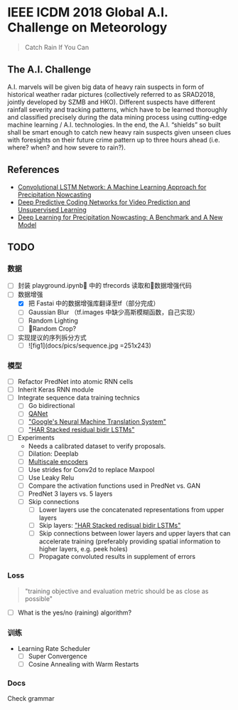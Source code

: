 # IEEE ICDM 2018 Global A.I. Challenge on Meteorology

> Catch Rain If You Can

## The A.I. Challenge

A.I. marvels will be given big data of heavy rain suspects in form of historical weather radar pictures (collectively referred to as SRAD2018, jointly developed by SZMB and HKO). Different suspects have different rainfall severity and tracking patterns, which have to be learned thoroughly and classified precisely during the data mining process using cutting-edge machine learning / A.I. technologies. In the end, the A.I. “shields” so built shall be smart enough to catch new heavy rain suspects given unseen clues with foresights on their future crime pattern up to three hours ahead (i.e. where? when? and how severe to rain?).

## References

- [Convolutional LSTM Network: A Machine Learning Approach for Precipitation Nowcasting](https://arxiv.org/abs/1506.04214)
- [Deep Predictive Coding Networks for Video Prediction and Unsupervised Learning](https://arxiv.org/abs/1605.08104)
- [Deep Learning for Precipitation Nowcasting: A Benchmark and A New Model](https://arxiv.org/abs/1706.03458)

## TODO

### 数据

- [ ] 封装 playground.ipynb 中的 tfrecords 读取和数据增强代码
- [ ] 数据增强
    - [x] 把 Fastai 中的数据增强库翻译至tf（部分完成）
    - [ ] Gaussian Blur （tf.images 中缺少高斯模糊函数，自己实现）
    - [ ] Random Lighting
    - [ ] Random Crop?
- [ ] 实现提议的序列拆分方式
    - [ ] ![fig1](docs/pics/sequence.jpg =251x243)

### 模型

- [ ] Refactor PredNet into atomic RNN cells
- [ ] Inherit Keras RNN module
- [ ] Integrate sequence data training technics
    - [ ] Go bidirectional
    - [ ] [QANet](https://arxiv.org/abs/1804.09541)
    - [ ] ["Google's Neural Machine Translation System"](https://arxiv.org/abs/1609.08144)
    - [ ] ["HAR Stacked residual bidir LSTMs"](https://arxiv.org/abs/1708.08989)
- [ ] Experiments
    - Needs a calibrated dataset to verify proposals.
    - [ ] Dilation: Deeplab
    - [ ] [Multiscale encoders](http://openaccess.thecvf.com/content_cvpr_2018_workshops/papers/w4/Zhou_D-LinkNet_LinkNet_With_CVPR_2018_paper.pdf)
    - [ ] Use strides for Conv2d to replace Maxpool
    - [ ] Use Leaky Relu
    - [ ] Compare the activation functions used in PredNet vs. GAN
    - [ ] PredNet 3 layers vs. 5 layers
    - [ ] Skip connections
        - [ ] Lower layers use the concatenated representations from upper layers
        - [ ] Skip layers: ["HAR Stacked redisual bidir LSTMs"](https://arxiv.org/abs/1708.08989)
        - [ ] Skip connections between lower layers and upper layers that can accelerate training (preferably providing spatial information to higher layers, e.g. peek holes)
        - [ ] Propagate convoluted results in supplement of errors

### Loss

> "training objective and evaluation metric should be as close as possible"
- [ ] What is the yes/no (raining) algorithm?

### 训练

- Learning Rate Scheduler
    - [ ] Super Convergence
    - [ ] Cosine Annealing with Warm Restarts

### Docs
Check grammar